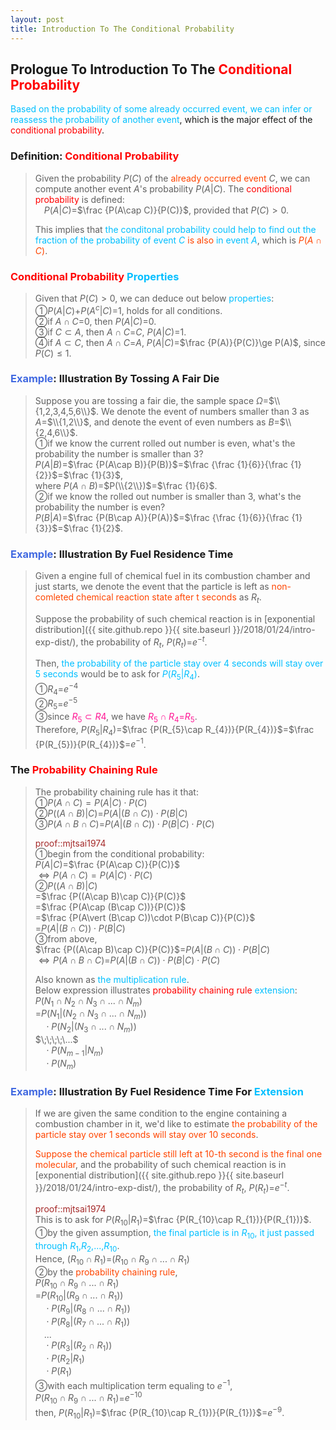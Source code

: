 ```yaml
---
layout: post
title: Introduction To The Conditional Probability
---
```


## Prologue To Introduction To The <font color="Red">Conditional Probability</font>
<p class="message">
<font color="DeepSkyBlue">Based on the probability of some already occurred event, we can infer or reassess the probability of another event</font>, which is the major effect of the <font color="Red">conditional probability</font>.
</p>

### Definition: <font color="Red">Conditional Probability</font>
>Given the probability $P(C)$ of the <font color="OrangeRed">already occurred event</font> $C$, we can compute another event $A$'s probability $P(A\vert C)$.  The <font color="Red">conditional probability</font> is defined:  
>$\;\;\;\;P(A\vert C)$=$\frac {P(A\cap C)}{P(C)}$, provided that $P(C)>0$.  
>
>This implies that <font color="DeepSkyBlue">the conditonal probability could help to find out the fraction of the probability of event $C$ <font color="OrangeRed">is also</font> in event $A$</font>, which is <font color="OrangeRed">$P(A\cap C)$</font>.  

### <font color="Red">Conditional Probability</font> <font color="DeepSkyBlue">Properties</font>
>Given that $P(C)>0$, we can deduce out below <font color="DeepSkyBlue">properties</font>:  
>&#10112;$P(A\vert C)$+$P(A^{c}\vert C)$=$1$, holds for all conditions.  
>&#10113;if $A\cap C$=$0$, then $P(A\vert C)$=$0$.  
>&#10114;if $C\subset A$, then $A\cap C$=$C$, $P(A\vert C)$=$1$.  
>&#10115;if $A\subset C$, then $A\cap C$=$A$, $P(A\vert C)$=$\frac {P(A)}{P(C)}\ge P(A)$, since $P(C)\le 1$.  

### <font color="RoyalBlue">Example</font>: Illustration By Tossing A Fair Die
>Suppose you are tossing a fair die, the sample space $\Omega$=$\\{1,2,3,4,5,6\\}$.  We denote the event of numbers smaller than $3$ as $A$=$\\{1,2\\}$, and denote the event of even numbers as $B$=$\\{2,4,6\\}$.  
>&#10112;if we know the current rolled out number is even, what's the probability the number is smaller than $3$?  
>$P(A\vert B)$=$\frac {P(A\cap B)}{P(B)}$=$\frac {\frac {1}{6}}{\frac {1}{2}}$=$\frac {1}{3}$,  
>where $P(A\cap B)$=$P(\\{2\\})$=$\frac {1}{6}$.  
>&#10113;if we know the rolled out number is smaller than $3$, what's the probability the number is even?  
>$P(B\vert A)$=$\frac {P(B\cap A)}{P(A)}$=$\frac {\frac {1}{6}}{\frac {1}{3}}$=$\frac {1}{2}$.  

### <font color="RoyalBlue">Example</font>: Illustration By Fuel Residence Time
>Given a engine full of chemical fuel in its combustion chamber and just starts, we denote the event that the particle is left as <font color="OrangeRed">non-comleted chemical reaction state after t seconds</font> as $R_{t}$.  
>
>Suppose the probability of such chemical reaction is in [exponential distribution]({{ site.github.repo }}{{ site.baseurl }}/2018/01/24/intro-exp-dist/), the probability of $R_{t}$, $P(R_{t})$=$e^{-t}$.   
>
>Then, <font color="DeepSkyBlue">the probability of the particle stay over 4 seconds will stay over 5 seconds</font> would be to ask for <font color="DeepSkyBlue">$P(R_{5}\vert R_{4})$</font>.  
>&#10112;$R_{4}$=$e^{-4}$  
>&#10113;$R_{5}$=$e^{-5}$  
>&#10114;since <font color="DeepPink">$R_{5}\subset R{4}$</font>, we have <font color="DeepPink">$R_{5}\cap R_{4}$=$R_{5}$</font>.  
>Therefore, $P(R_{5}\vert R_{4})$=$\frac {P(R_{5}\cap R_{4})}{P(R_{4})}$=$\frac {P(R_{5})}{P(R_{4})}$=$e^{-1}$.  

### The <font color="Red">Probability Chaining Rule</font>
>The probability chaining rule has it that:  
>&#10112;$P(A\cap C)=P(A\vert C)\cdot P(C)$  
>&#10113;$P((A\cap B)\vert C)$=$P(A\vert (B\cap C))\cdot P(B\vert C)$  
>&#10114;$P(A\cap B\cap C)$=$P(A\vert (B\cap C))\cdot P(B\vert C)\cdot P(C)$  
>
><font color="Brown">proof::mjtsai1974</font>  
>&#10112;begin from the conditional probability:  
>$P(A\vert C)$=$\frac {P(A\cap C)}{P(C)}$  
>$\Leftrightarrow P(A\cap C)=P(A\vert C)\cdot P(C)$  
>&#10113;$P((A\cap B)\vert C)$  
>=$\frac {P((A\cap B)\cap C)}{P(C)}$  
>=$\frac {P(A\cap (B\cap C))}{P(C)}$  
>=$\frac {P(A\vert (B\cap C))\cdot P(B\cap C)}{P(C)}$  
>=$P(A\vert (B\cap C))\cdot P(B\vert C)$  
>&#10114;from above,  
>$\frac {P((A\cap B)\cap C)}{P(C)}$=$P(A\vert (B\cap C))\cdot P(B\vert C)$  
>$\Leftrightarrow P(A\cap B\cap C)$=$P(A\vert (B\cap C))\cdot P(B\vert C)\cdot P(C)$  
>
>Also known as <font color="DeepSkyBlue">the multiplication rule</font>.  
>Below expression illustrates <font color="Red">probability chaining rule</font> <font color="DeepSkyBlue">extension</font>:  
>$P(N_{1}\cap N_{2}\cap N_{3}\cap ...\cap N_{m})$  
>=$P(N_{1}\vert (N_{2}\cap N_{3}\cap ...\cap N_{m}))$  
>$\;\;\;\;\cdot P(N_{2}\vert (N_{3}\cap ...\cap N_{m}))$  
>$\;\;\;\;\...$  
>$\;\;\;\;\cdot P(N_{m-1}\vert N_{m})$  
>$\;\;\;\;\cdot P(N_{m})$  

### <font color="RoyalBlue">Example</font>: Illustration By Fuel Residence Time For <font color="DeepSkyBlue">Extension</font>
>If we are given the same condition to the engine containing a combustion chamber in it, we'd like to estimate <font color="OrangeRed">the probability of the particle stay over 1 seconds will stay over 10 seconds</font>.  
>
><font color="OrangeRed">Suppose the chemical particle still left at 10-th second is the final one molecular</font>, and the probability of such chemical reaction is in [exponential distribution]({{ site.github.repo }}{{ site.baseurl }}/2018/01/24/intro-exp-dist/), the probability of $R_{t}$, $P(R_{t})$=$e^{-t}$.
>
><font color="Brown">proof::mjtsai1974</font>  
>This is to ask for $P(R_{10}\vert R_{1})$=$\frac {P(R_{10}\cap R_{1})}{P(R_{1})}$.  
>&#10112;by the given assumption, <font color="DeepSkyBlue">the final particle is in $R_{10}$, it just passed through $R_{1}$,$R_{2}$,...,$R_{10}$</font>.  
>Hence, $(R_{10}\cap R_{1})$=$(R_{10}\cap R_{9}\cap ... \cap R_{1})$  
>&#10113;by the <font color="OrangeRed">probability chaining rule</font>,  
>$P(R_{10}\cap R_{9}\cap ... \cap R_{1})$  
>=$P(R_{10}\vert (R_{9}\cap ... \cap R_{1}))$  
>$\;\;\;\;\cdot P(R_{9}\vert (R_{8}\cap ... \cap R_{1}))$  
>$\;\;\;\;\cdot P(R_{8}\vert (R_{7}\cap ... \cap R_{1}))$  
>$\;\;\;\;...$  
>$\;\;\;\;\cdot P(R_{3}\vert (R_{2}\cap R_{1}))$  
>$\;\;\;\;\cdot P(R_{2}\vert R_{1})$  
>$\;\;\;\;\cdot P(R_{1})$  
>&#10114;with each multiplication term equaling to $e^{-1}$,  
>$P(R_{10}\cap R_{9}\cap ... \cap R_{1})$=$e^{-10}$  
>then, $P(R_{10}\vert R_{1})$=$\frac {P(R_{10}\cap R_{1})}{P(R_{1})}$=$e^{-9}$.  

<!-- Γ -->
<!-- \Omega -->
<!-- \subset -->
<!-- \cap intersection -->
<!-- \cup union -->
<!-- P(A\vert C) -->
<!-- \Rightarrow -->
<!-- \Leftarrow -->
<!-- \Leftrightarrow -->
<!-- \frac{\Gamma(k + n)}{\Gamma(n)} \frac{1}{r^k}  -->
<!-- \mbox{\large$\vert$}\nolimits_0^\infty -->
<!-- \vert_0^\infty -->
<!-- \vert_{0.5}^{\infty} -->
<!-- &prime; ′ -->
<!-- &Prime; ″ -->
<!-- $E\lbrack X\rbrack$ -->
<!-- \overline{X_n} -->
<!-- \underset{Succss}P -->
<!-- \frac{{\overline {X_n}}-\mu}{S/\sqrt n} -->
<!-- \lim_{t\rightarrow\infty} -->
<!-- \int_{0}^{a}\lambda\cdot e^{-\lambda\cdot t}\operatorname dt -->

<!-- Notes -->
<!-- <font color="OrangeRed">items, verb, to make it the focus</font> -->
<!-- <font color="Red">KKT</font> -->
<!-- <font color="Red">SMO heuristics</font> -->
<!-- <font color="Red">F</font> distribution -->
<!-- <font color="Red">t</font> distribution -->
<!-- <font color="DeepSkyBlue">suggested item, soft item</font> -->
<!-- <font color="RoyalBlue">old alpha, quiz, example</font> -->
<!-- <font color="Green">new alpha</font> -->

<!-- <font color="DeepPink">positive conclusion, finding</font> -->
<!-- <font color="RosyBrown">negative conclusion, finding</font> -->

<!-- <font color="#00ADAD">policy</font> -->
<!-- <font color="#6100A8">full observable</font> -->
<!-- <font color="#FFAC12">partial observable</font> -->
<!-- <font color="#EB00EB">stochastic</font> -->
<!-- <font color="#8400E6">state transition</font> -->
<!-- <font color="#D600D6">discount factor gamma $\gamma$</font> -->
<!-- <font color="#D600D6">$V(S)$</font> -->
<!-- <font color="#9300FF">immediate reward R(S)</font> -->

<!-- <font color="Brown">proof::mjtsai1974</font> -->

<!-- 
[1]Given the vehicles pass through a highway toll station is $6$ per minute, what is the probability that no cars within $30$ seconds?
><font color="DeepSkyBlue">[1]</font>
><font color="OrangeRed">Given the vehicles pass through a highway toll station is $6$ per minute, what is the probability that no cars within $30$ seconds?</font>  
-->

<!-- https://www.medcalc.org/manual/gamma_distribution_functions.php -->
<!-- https://www.statlect.com/probability-distributions/student-t-distribution#hid5 -->
<!-- http://www.wiris.com/editor/demo/en/ -->